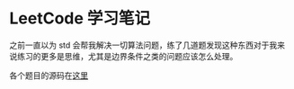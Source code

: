 # LeetCode 学习笔记

之前一直以为 std 会帮我解决一切算法问题，练了几道题发现这种东西对于我来说练习的更多是思维，尤其是边界条件之类的问题应该怎么处理。

各个题目的源码在[这里](./src)
